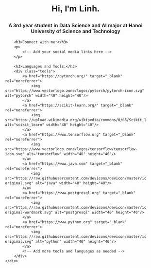 <!DOCTYPE html>
<html lang="en">
<head>
    <meta charset="UTF-8">
    <meta name="viewport" content="width=device-width, initial-scale=1.0">
    <title>Personal Portfolio</title>
    <style>
        body {
            font-family: Arial, sans-serif;
            margin: 0;
            padding: 0;
        }
        .container {
            max-width: 800px;
            margin: 0 auto;
            padding: 20px;
        }
        h1, h3 {
            text-align: center;
        }
        h3 {
            margin-top: 30px;
        }
        p {
            text-align: left;
        }
        .tools {
            display: flex;
            flex-wrap: wrap;
            justify-content: flex-start;
            margin-top: 20px;
        }
        .tools img {
            margin-right: 10px;
            margin-bottom: 10px;
        }
    </style>
</head>
<body>
    <div class="container">
        <h1>Hi, I'm Linh.</h1>
        <h3>A 3rd-year student in Data Science and AI major at Hanoi University of Science and Technology</h3>

        <h3>Connect with me:</h3>
        <p>
            <!-- Add your social media links here -->
        </p>

        <h3>Languages and Tools:</h3>
        <div class="tools">
            <a href="https://pytorch.org/" target="_blank" rel="noreferrer">
                <img src="https://www.vectorlogo.zone/logos/pytorch/pytorch-icon.svg" alt="pytorch" width="40" height="40"/> 
            </a>
            <a href="https://scikit-learn.org/" target="_blank" rel="noreferrer"> 
                <img src="https://upload.wikimedia.org/wikipedia/commons/0/05/Scikit_learn_logo_small.svg" alt="scikit_learn" width="40" height="40"/> 
            </a> 
            <a href="https://www.tensorflow.org" target="_blank" rel="noreferrer"> 
                <img src="https://www.vectorlogo.zone/logos/tensorflow/tensorflow-icon.svg" alt="tensorflow" width="40" height="40"/> 
            </a> 
            <a href="https://www.java.com" target="_blank" rel="noreferrer"> 
                <img src="https://raw.githubusercontent.com/devicons/devicon/master/icons/java/java-original.svg" alt="java" width="40" height="40"/> 
            </a> 
            <a href="https://www.postgresql.org" target="_blank" rel="noreferrer"> 
                <img src="https://raw.githubusercontent.com/devicons/devicon/master/icons/postgresql/postgresql-original-wordmark.svg" alt="postgresql" width="40" height="40"/> 
            </a> 
            <a href="https://www.python.org" target="_blank" rel="noreferrer"> 
                <img src="https://raw.githubusercontent.com/devicons/devicon/master/icons/python/python-original.svg" alt="python" width="40" height="40"/> 
            </a>
            <!-- Add more tools and languages as needed -->
        </div>
    </div>
</body>
</html>
